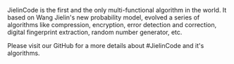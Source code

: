 
JielinCode is the first and the only multi-functional algorithm in the world. It based on Wang Jielin's new probability model, evolved a series of algorithms like compression, encryption, error detection and correction, digital fingerprint extraction, random number generator, etc.

Please visit our GitHub for a more details about #JielinCode and it's algorithms.

<!--
**Jielin-Code/JieLin-Code** is a ✨ _special_ ✨ repository because its `README.md` (this file) appears on your GitHub profile.

Here are some ideas to get you started:

- 🔭 I’m currently working on ...
- 🌱 I’m currently learning ...
- 👯 I’m looking to collaborate on ...
- 🤔 I’m looking for help with ...
- 💬 Ask me about ...
- 📫 How to reach me: ...
- 😄 Pronouns: ...
- ⚡ Fun fact: ...
-->
